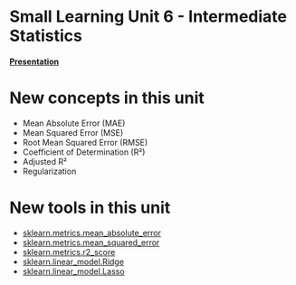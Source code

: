 # Small Learning Unit 6 - Intermediate Statistics 


#### [Presentation](https://youtu.be/BsBK3gyMFcw?t=18s)

# New concepts in this unit
- Mean Absolute Error (MAE)
- Mean Squared Error (MSE)
- Root Mean Squared Error (RMSE)
- Coefficient of Determination (R²)
- Adjusted R²
- Regularization

# New tools in this unit
- [sklearn.metrics.mean_absolute_error](http://scikit-learn.org/0.18/modules/generated/sklearn.metrics.mean_absolute_error.html)
- [sklearn.metrics.mean_squared_error](http://scikit-learn.org/0.18/modules/generated/sklearn.metrics.mean_squared_error.html)
- [sklearn.metrics.r2_score](http://scikit-learn.org/0.18/modules/generated/sklearn.metrics.r2_score.html#sklearn.metrics.r2_score)
- [sklearn.linear_model.Ridge](http://scikit-learn.org/0.18/modules/generated/sklearn.linear_model.Ridge.html)
- [sklearn.linear_model.Lasso](http://scikit-learn.org/0.18/modules/generated/sklearn.linear_model.Lasso.html)
